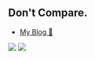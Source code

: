 ## Don't Compare.

- [My Blog 🥰](https://NothingToSay0031.github.io/)


<div class="container">
  <img class="img" src="https://github-readme-stats.vercel.app/api?username=NothingToSay0031&count_private=true&show_icons=true" />
  <img class="img" src="https://github-readme-stats.vercel.app/api/top-langs/?username=NothingToSay0031&exclude_repo=NothingToSay0031.github.io&hide=javascript,html,perl&layout=compact" />
</div>
